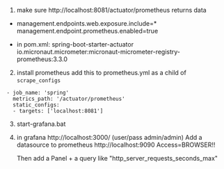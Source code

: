 
1) make sure http://localhost:8081/actuator/prometheus returns data
- management.endpoints.web.exposure.include=*
  management.endpoint.prometheus.enabled=true
  
- in pom.xml:
spring-boot-starter-actuator
io.micronaut.micrometer:micronaut-micrometer-registry-prometheus:3.3.0

2) install prometheus
add this to prometheus.yml as a child of `scrape_configs`
```
- job_name: 'spring'
  metrics_path: '/actuator/prometheus'
  static_configs:
  - targets: ['localhost:8081']
```

3) start-grafana.bat

4) in grafana http://localhost:3000/
   (user/pass  admin/admin)
   Add a datasource to prometheus http://localhost:9090  Access=BROWSER!!
   
   Then add a Panel + a query like "http_server_requests_seconds_max"